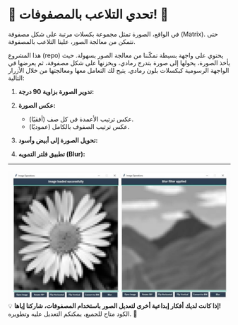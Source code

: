 # 🚀 تحدي التلاعب بالمصفوفات! 🧩

في الواقع، الصورة تمثل مجموعة بكسلات مرتبة على شكل مصفوفة (Matrix). حتى نتمكن من معالجة الصور، علينا التلاعب بالمصفوفة.

هذا المشروع (repo) يحتوي على واجهة بسيطة تمكّننا من معالجة الصور بسهولة. حيث يأخذ الصورة، يحولها إلى صورة بتدرج رمادي، ويخزنها على شكل مصفوفة، ثم يعرضها في الواجهة الرسومية كبكسلات بلون رمادي. يتيح لك التعامل معها ومعالجتها من خلال الأزرار التالية:

1. **تدوير الصورة بزاوية 90 درجة:**

2. **عكس الصورة:**
   - عكس ترتيب الأعمدة في كل صف (أفقيًا).
   - عكس ترتيب الصفوف بالكامل (عموديًا).

3. **تحويل الصورة إلى أبيض وأسود:**

4. **تطبيق فلتر التمويه (Blur):**

---
![Capture](imgs/capture-1.jpg)
💡 **إذا كانت لديك أفكار إبداعية أخرى لتعديل الصور باستخدام المصفوفات، شاركنا إياها!**  
الكود متاح للجميع، يمكنكم التعديل عليه وتطويره. 🌟
